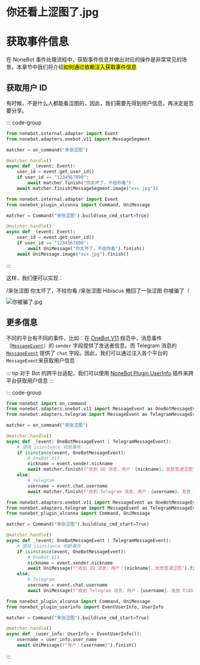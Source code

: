 <script setup>
import { ref } from 'vue'

let cheated = ref(false)
</script>

<div class="origin">

# 你还看上涩图了.jpg

</div>

<div class="classic">

# 获取事件信息

</div>

在 NoneBot 事件处理流程中，获取事件信息并做出对应的操作是非常常见的场景。本章节中我们将介绍<Mark>如何通过依赖注入获取事件信息</Mark>

## 获取用户 ID

有时候，不是什么人都能看涩图的，因此，我们需要先得到用户信息，再决定是否要分享。

::: code-group

```py [NoneBot Native]
from nonebot.internal.adapter import Event
from nonebot.adapters.onebot.v11 import MessageSegment

matcher = on_command("来张涩图")

@matcher.handle()
async def _(event: Event):
    user_id = event.get_user_id()
    if user_id == "1234567890":
        await matcher.finish("你太坏了，不给你看")
    await matcher.finish(MessageSegment.image("xxx.jpg"))
```

```py [NoneBot Alconna]
from nonebot.internal.adapter import Event
from nonebot_plugin_alconna import Command, UniMessage

matcher = Command("来张涩图").build(use_cmd_start=True)

@matcher.handle()
async def _(event: Event):
    user_id = event.get_user_id()
    if user_id == "1234567890":
        await UniMessage("你太坏了，不给你看").finish()
    await UniMessage.image("xxx.jpg").finish()
```

:::

这样，我们便可以实现：

<chat-window title="NoneBot Console">
  <chat-msg name="Komorebi（ID:1234567890）" avatar="/avatar/komorebi.webp" onright>/来张涩图</chat-msg>
  <chat-msg name="Hibiscus" tag="机器人" tagType="bot" avatar="/avatar/hibiscus.webp">你太坏了，不给你看</chat-msg>
  <chat-msg name="NCBM" avatar="/avatar/ncbm.webp">/来张涩图</chat-msg>
  <chat-img
    name="Hibiscus"
    tag="机器人"
    tagType="bot"
    avatar="/avatar/hibiscus.webp"
    src="/images/guide/shining-1.png"
    @click="cheated = true"
    v-if="cheated == false"
  ></chat-img>
  <chat-toast v-if="cheated == true">Hibiscus 撤回了一张涩图</chat-toast>
  <chat-msg v-if="cheated == true" name="Hibiscus" tag="机器人" tagType="bot" avatar="/avatar/hibiscus.webp">
    你被骗了（
      <!-- <chat-img src="/images/guide/cheated.jpg"></chat-img> -->
    <img src="/images/guide/cheated.jpg" style="margin-top: 10px" alt="你被骗了.jpg"/>
  </chat-msg>
</chat-window>

## 更多信息

不同的平台有不同的事件，比如：在 [OneBot V11](https://github.com/botuniverse/onebot-11) 规范中，消息事件（[`MessageEvent`](https://github.com/botuniverse/onebot-11/blob/master/event/message.md)）的 `sender` 字段提供了发送者信息。而 Telegram 消息的 [`MessageEvent`](https://core.telegram.org/bots/api#chat) 提供了 `chat` 字段。因此，我们可以通过注入各个平台的 `MessageEvent`来获取用户信息

::: tip
对于 Bot 的跨平台适配，我们可以使用 [NoneBot Plugin UserInfo](https://github.com/noneplugin/nonebot-plugin-userinfo) 插件来跨平台获取用户信息
:::

::: code-group

```py [NoneBot Native]
from nonebot import on_command
from nonebot.adapters.onebot.v11 import MessageEvent as OneBotMessageEvent
from nonebot.adapters.telegram import MessageEvent as TelegramMessageEvent

matcher = on_command("来张涩图")

@matcher.handle()
async def _(event: OneBotMessageEvent | TelegramMessageEvent):
    # 使用 isinstance 判断事件
    if isinstance(event, OneBotMessageEvent):
        # OneBot V11
        nickname = event.sender.nickname
        await matcher.finish(f"收到 QQ 消息，用户：{nickname}。发放普通涩图")
    else:
        # Telegram
        username = event.chat.username
        await matcher.finish(f"收到 Telegram 消息，用户：{username}。发放 R18G")
```

```py [NoneBot Alconna]
from nonebot.adapters.onebot.v11 import MessageEvent as OneBotMessageEvent
from nonebot.adapters.telegram import MessageEvent as TelegramMessageEvent
from nonebot_plugin_alconna import Command, UniMessage

matcher = Command("来张涩图").build(use_cmd_start=True)

@matcher.handle()
async def _(event: OneBotMessageEvent | TelegramMessageEvent):
    # 使用 isinstance 判断事件
    if isinstance(event, OneBotMessageEvent):
        # OneBot V11
        nickname = event.sender.nickname
        await UniMessage(f"收到 QQ 消息，用户：{nickname}。发放普通涩图").finish()
    else:
        # Telegram
        username = event.chat.username
        await UniMessage(f"收到 Telegram 消息，用户：{username}。发放 R18G").finish()
```

```py [Alconna + UserInfo]
from nonebot_plugin_alconna import Command, UniMessage
from nonebot_plugin_userinfo import EventUserInfo, UserInfo

matcher = Command("来张涩图").build(use_cmd_start=True)

@matcher.handle()
async def _(user_info: UserInfo = EventUserInfo()):
    username = user_info.user_name
    await UniMessage(f"用户：{username}").finish()
```

:::
